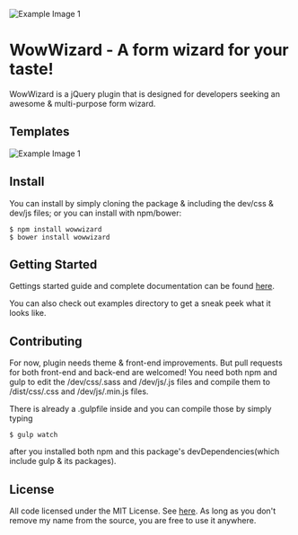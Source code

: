 ![Example Image 1](https://raw.github.com/yigitozkavci/wowwizard/master/img/example_1.png)
# WowWizard - A form wizard for your taste!
WowWizard is a jQuery plugin that is designed for developers seeking an awesome & multi-purpose form wizard.

## Templates
![Example Image 1](https://raw.github.com/yigitozkavci/wowwizard/master/img/styles.jpg)

## Install
You can install by simply cloning the package & including the dev/css & dev/js files; or you can install with npm/bower:
```
$ npm install wowwizard
$ bower install wowwizard
```
## Getting Started
Gettings started guide and complete documentation can be found [here](http://yigitozkavci.github.io/wowwizard/).

You can also check out examples directory to get a sneak peek what it looks like.
## Contributing
For now, plugin needs theme & front-end improvements. But pull requests for both front-end and back-end are welcomed!
You need both npm and gulp to edit the /dev/css/.sass and /dev/js/.js files and compile them to /dist/css/.css and /dev/js/.min.js files.

There is already a .gulpfile inside and you can compile those by simply typing
```
$ gulp watch
```
after you installed both npm and this package's devDependencies(which include gulp & its packages).
## License
All code licensed under the MIT License. See <a href="https://github.com/yigitozkavci/wowwizard/blob/master/LICENSE">here</a>. As long as you don't remove my name from the source, you are free to use it anywhere.
